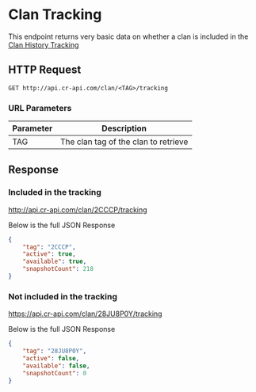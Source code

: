 # Clan Tracking

This endpoint returns very basic data on whether a clan is included in the [Clan History Tracking](/endpoints/clan_history.md)

## HTTP Request

`GET http://api.cr-api.com/clan/<TAG>/tracking`

### URL Parameters

Parameter | Description
--- | ---
TAG | The clan tag of the clan to retrieve

## Response

### Included in the tracking
http://api.cr-api.com/clan/2CCCP/tracking

Below is the full JSON Response
```json
{
    "tag": "2CCCP",
    "active": true,
    "available": true,
    "snapshotCount": 218
}
```

### Not included in the tracking
https://api.cr-api.com/clan/28JU8P0Y/tracking

Below is the full JSON Response
```json
{
    "tag": "28JU8P0Y",
    "active": false,
    "available": false,
    "snapshotCount": 0
}
```